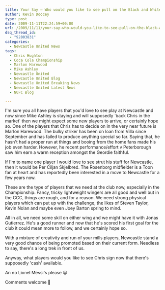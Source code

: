 ```yaml
---
title: Your Say – Who would you like to see pull on the Black and White?
author: Kevin Doocey
type: post
date: 2009-11-11T22:24:59+00:00
url: /2009/11/11/your-say-who-would-you-like-to-see-pull-on-the-black-and-white/
dsq_thread_id:
  - "92803831"
categories:
  - Newcastle United News
tags:
  - Chris Hughton
  - Coca Cola Championship
  - Marlon Harewood
  - Mike Ashley
  - Newcastle United
  - Newcastle United Blog
  - Newcastle United Breaking News
  - Newcastle United Latest News
  - NUFC Blog

---
```

I'm sure you all have players that you'd love to see play at Newcastle and now since Mike Ashley is staying and will supposedly 'back Chris in the market' then we might expect some new players to arrive, or certainly hope so. One of the players that Chris has to decide on in the very near future is Marlon Harewood. The bulky striker has been on loan from Villa since September  and has failed to produce anything special so far. Saying that, he hasn't had a proper run at things and booing from the home fans made his job even harder. However, he recent performance/effort v Peterborough saw him earn a warm reception amongst the Geordie faithful.

If I'm to name one player I would love to see strut his stuff for Newcastle, then it would be Per Ciljan Skjelbred. The Rosenborg midfielder is a Toon fan at heart and has reportedly been interested in a move to Newcastle for a few years now.

These are the type of players that we need at the club now, especially in the Championship. Fancy, tricky lightweight wingers are all good and well but in the CCC, things are rough, and for a reason. We need strong physical players which can put up with the challenge, the likes of Steven Taylor, Kevin Nolan and maybe even Joey Barton spring to mind.

All in all, we need some skill on either wing and we might have it with Jonas Gutierrez. He's a good runner and now that he's scored his first goal for the club it could mean more to follow, and we certainly hope so.

With a mixture of creativity and run of your mills players, Newcastle stand a very good chance of being promoted based on their current form. Needless to say, there's a long trek in front of us.

Anyway, what players would you like to see Chris sign now that there's supposedly 'cash' available.

An no Lionel Messi's please 😀

Comments welcome 🙂
